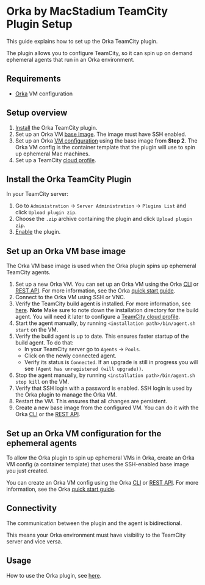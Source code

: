 # Orka by MacStadium TeamCity Plugin Setup

This guide explains how to set up the Orka TeamCity plugin.

The plugin allows you to configure TeamCity, so it can spin up on demand ephemeral agents that run in an Orka environment.

## Requirements

- [Orka][orka] VM configuration

## Setup overview

1. [Install](#install-the-orka-teamcity-plugin) the Orka TeamCity plugin.
2. Set up an Orka VM [base image](#set-up-an-orka-vm-base-image). The image must have SSH enabled.
3. Set up an Orka [VM configuration](#set-up-an-orka-vm-configuration-for-the-ephemeral-agents) using the base image from **Step 2**. The Orka VM config is the container template that the plugin will use to spin up ephemeral Mac machines.
4. Set up а TeamCity [cloud profile](usage.md#configure-the-macstadium-orka-plugin).

## Install the Orka TeamCity Plugin

In your TeamCity server:

1. Go to `Administration` -> `Server Administration` -> `Plugins List` and click `Upload plugin zip`.
2. Choose the `.zip` archive containing the plugin and click `Upload plugin zip`.
3. [Enable][enable-plugin] the plugin.

## Set up an Orka VM base image

The Orka VM base image is used when the Orka plugin spins up ephemeral TeamCity agents.

1. Set up a new Orka VM. You can set up an Orka VM using the Orka [CLI][cli] or [REST API][api]. For more information, see the Orka [quick start guide][quick-start].
2. Connect to the Orka VM using SSH or VNC.
3. Verify the TeamCity build agent is installed. For more information, see [here][build-agent-install].
   **Note** Make sure to note down the installation directory for the build agent. You will need it later to configure a [TeamCity cloud profile](usage.md#configure-the-macstadium-orka-plugin).
4. Start the agent manually, by running `<installation path>/bin/agent.sh start` on the VM.
5. Verify the build agent is up to date. This ensures faster startup of the build agent. To do that:
   - In your TeamCity server go to `Agents` -> `Pools`.
   - Click on the newly connected agent.
   - Verify its status is `Connected`. If an upgrade is still in progress you will see `(Agent has unregistered (will upgrade))`.
6. Stop the agent manually, by running `<installation path>/bin/agent.sh stop kill` on the VM.
7. Verify that SSH login with a password is enabled. SSH login is used by the Orka plugin to manage the Orka VM.
8. Restart the VM. This ensures that all changes are persistent.
9. Create a new base image from the configured VM. You can do it with the Orka [CLI][cli-save-image] or the [REST API][rest-save-image].

## Set up an Orka VM configuration for the ephemeral agents

To allow the Orka plugin to spin up ephemeral VMs in Orka, create an Orka VM config (a container template) that uses the SSH-enabled base image you just created.

You can create an Orka VM config using the Orka [CLI][cli] or [REST API][api]. For more information, see the Orka [quick start guide][quick-start].

## Connectivity

The communication between the plugin and the agent is bidirectional.

This means your Orka environment must have visibility to the TeamCity server and vice versa.

## Usage

How to use the Orka plugin, see [here](usage.md).

[enable-plugin]: https://www.jetbrains.com/help/teamcity/installing-additional-plugins.html#InstallingAdditionalPlugins-Enablingtheplugin
[build-agent-install]: https://www.jetbrains.com/help/teamcity/setting-up-and-running-additional-build-agents.html#SettingupandRunningAdditionalBuildAgents-InstallingviaZIPFile
[orka]: https://orkadocs.macstadium.com/docs/getting-started
[cli]: https://orkadocs.macstadium.com/docs/example-cli-workflows
[api]: https://documenter.getpostman.com/view/6574930/S1ETRGzt?version=latest
[quick-start]: https://orkadocs.macstadium.com/docs/quick-start
[cli-save-image]: https://orkadocs.macstadium.com/docs/existing-images-upload-management#section--create-or-update-a-base-image-from-a-deployed-vm-
[rest-save-image]: https://documenter.getpostman.com/view/6574930/S1ETRGzt?version=latest#56c72702-c1cd-44e9-888e-0b3625dc22e4
